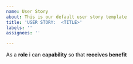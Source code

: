 ```yaml
---
name: User Story
about: This is our default user story template
title: 'USER STORY:  <TITLE>'
labels: ''
assignees: ''

---
```


As a **role** i can **capability** so that **receives benefit**
